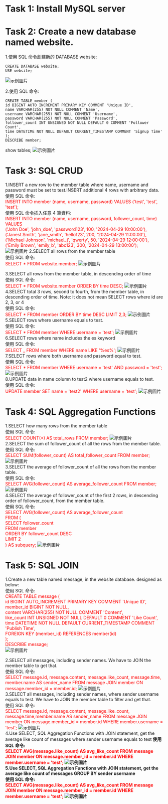 # Task 1: Install MySQL server 
# Task 2: Create a new database named website.

1.使用 SQL 命令創建新的 DATABASE website:<br>
```
CREATE DATABASE website;
USE website;
```
![示例圖片](pic1.JPG)

2.使用 SQL 命令:<br>
```
CREATE TABLE member (
id BIGINT AUTO_INCREMENT PRIMARY KEY COMMENT 'Unique ID',
name VARCHAR(255) NOT NULL COMMENT 'Name',
username VARCHAR(255) NOT NULL COMMENT 'Username',
password VARCHAR(255) NOT NULL COMMENT 'Password',
follower_count INT UNSIGNED NOT NULL DEFAULT 0 COMMENT 'Follower Count',
time DATETIME NOT NULL DEFAULT CURRENT_TIMESTAMP COMMENT 'Signup Time'
);
DESCRIBE member;
```
show tables;
![示例圖片](pic2.JPG)

# Task 3: SQL CRUD <br>

1.INSERT a new row to the member table where name, username and password must be set to test.INSERT additional 4 rows with arbitrary data.<br>
使用 SQL 命令:<br>
<span style="color:red">INSERT INTO member (name, username, password) VALUES ('test', 'test', 'test');</span><br>
使用 SQL 命令插入任意 4 筆資料:<br>
<span style="color:red">
INSERT INTO member (name, username, password, follower_count, time) <br>
VALUES <br>
('John Doe', 'john_doe', 'password123', 100, '2024-04-29 10:00:00'),<br>
('Janest Smith', 'jane_smith', 'hello123', 200, '2024-04-29 11:00:00'),<br>
('Michael Johnson', 'michael_j', 'qwerty', 50, '2024-04-29 12:00:00'),<br>
('Emily Brown', 'emily_b', 'abc123', 300, '2024-04-29 13:00:00');
</span><br>
![示例圖片](pic3.JPG)
2.SELECT all rows from the member table<br>
使用 SQL 命令:<br>
<span style="color:red">
SELECT \* FROM website.member;
</span>
![示例圖片](pic4.JPG)

3.SELECT all rows from the member table, in descending order of time<br>
使用 SQL 命令:<br>
<span style="color:red">
SELECT \* FROM website.member ORDER BY time DESC;
</span>
![示例圖片](pic5.JPG)
4.SELECT total 3 rows, second to fourth, from the member table, in descending order of time. Note: it does not mean SELECT rows where id are 2, 3, or 4<br>
使用 SQL 命令:<br>
<span style="color:red">
SELECT \* FROM member ORDER BY time DESC LIMIT 2,3;
</span>
![示例圖片](pic6.JPG)
5.SELECT rows where username equals to test.<br>
使用 SQL 命令:<br>
<span style="color:red">
SELECT \* FROM member WHERE username = 'test';
</span>
![示例圖片](pic7.JPG) <br>
6.SELECT rows where name includes the es keyword<br>
使用 SQL 命令:<br>
<span style="color:red">
SELECT \_ FROM member WHERE name LIKE '%es%';
</span>
![示例圖片](pic8.JPG) <br>
7.SELECT rows where both username and password equal to test.<br>
使用 SQL 命令:<br>
<span style="color:red">
SELECT \* FROM member WHERE username = 'test' AND password = 'test';
</span>
![示例圖片](pic9.JPG) <br>
8.UPDATE data in name column to test2 where username equals to test.<br>
使用 SQL 命令:<br>
<span style="color:red">
UPDATE member SET name = 'test2' WHERE username = 'test';
</span>
![示例圖片](pic10.JPG) <br>

# Task 4: SQL Aggregation Functions <br>

1.SELECT how many rows from the member table<br>
使用 SQL 命令:<br>
<span style="color:red">
SELECT COUNT(\*) AS total_rows FROM member;
</span>
![示例圖片](pic11.JPG) <br>
2.SELECT the sum of follower_count of all the rows from the member table.<br>
使用 SQL 命令:<br>
<span style="color:red">
SELECT SUM(follower_count) AS total_follower_count FROM member;
</span>
![示例圖片](pic12.JPG) <br>
3.SELECT the average of follower_count of all the rows from the member table.<br>
使用 SQL 命令:<br>
<span style="color:red">
SELECT AVG(follower_count) AS average_follower_count FROM member;
</span>
![示例圖片](pic13.JPG) <br>
4.SELECT the average of follower_count of the first 2 rows, in descending order of follower_count, from the member table.<br>
使用 SQL 命令:<br>
<span style="color:red">
SELECT AVG(follower_count) AS average_follower_count<br>
FROM (<br>
SELECT follower_count<br>
FROM member<br>
ORDER BY follower_count DESC<br>
LIMIT 2<br>
) AS subquery;
</span>
![示例圖片](pic14.JPG) <br>

# Task 5: SQL JOIN<br>

1.Create a new table named message, in the website database. designed as below:<br>
使用 SQL 命令:<br>
<span style="color:red">
CREATE TABLE message (<br>
id BIGINT AUTO_INCREMENT PRIMARY KEY COMMENT 'Unique ID',<br>
member_id BIGINT NOT NULL,<br>
content VARCHAR(255) NOT NULL COMMENT 'Content',<br>
like_count INT UNSIGNED NOT NULL DEFAULT 0 COMMENT 'Like Count',<br>
time DATETIME NOT NULL DEFAULT CURRENT_TIMESTAMP COMMENT 'Publish Time',<br>
FOREIGN KEY (member_id) REFERENCES member(id)<br>
);<br>
DESCRIBE message;<br>
</span>
![示例圖片](picMessage.JPG) <br>

2.SELECT all messages, including sender names. We have to JOIN the member table to get that.<br>
使用 SQL 命令:<br>
<span style="color:red">
SELECT message.id, message.content, message.like_count, message.time, member.name AS sender_name FROM message JOIN member ON message.member_id = member.id;
</span>
![示例圖片](pic15.JPG) <br>
3.SELECT all messages, including sender names, where sender username equals to test. We have to JOIN the member table to filter and get that.<br>
使用 SQL 命令:<br>
<span style="color:red">
SELECT message.id, message.content, message.like_count, message.time,member.name AS sender_name FROM message JOIN member ON message.member_id = member.id WHERE member.username = 'test';
</span>
![示例圖片](pic16.JPG) <br>
4.Use SELECT, SQL Aggregation Functions with JOIN statement, get the average like
count of messages where sender username equals to test<b>
使用 SQL 命令:<br>
<span style="color:red">
SELECT AVG(message.like_count) AS avg_like_count FROM message JOIN member ON message.member_id = member.id WHERE member.username = 'test';
</span>
![示例圖片](pic17.JPG) <br>
5.Use SELECT, SQL Aggregation Functions with JOIN statement, get the average like count of messages GROUP BY sender username <br>
使用 SQL 命令:<br>
<span style="color:red">
SELECT AVG(message.like_count) AS avg_like_count FROM message JOIN member ON message.member_id = member.id WHERE member.username = 'test';
</span>
![示例圖片](pic18.JPG) <br>
